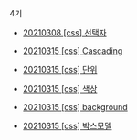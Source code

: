 4기

- [20210308 [css] 선택자](https://velog.io/@younoah/css-%EC%84%A0%ED%83%9D%EC%9E%90)
- [20210315 [css] Cascading](https://velog.io/@younoah/css-Cascading)
- [20210315 [css] 단위](https://velog.io/@younoah/css-%EB%8B%A8%EC%9C%84)
- [20210315 [css] 색상](https://velog.io/@younoah/css-color)

- [20210315 [css] background](https://velog.io/@younoah/css-background)
- [20210315 [css] 박스모델](https://velog.io/@younoah/css-boxmodel)

